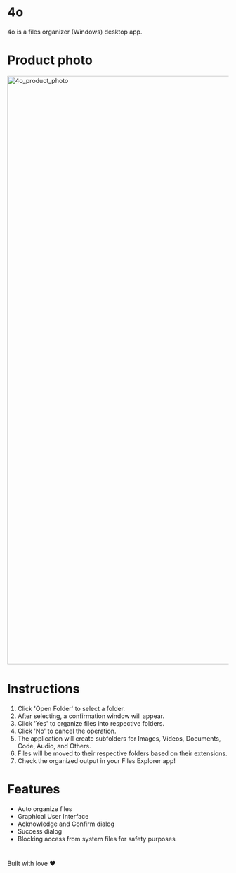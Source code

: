 # 4o
4o is a files organizer (Windows) desktop app.

# Product photo
<img width="2064" height="1337" alt="4o_product_photo" src="https://github.com/user-attachments/assets/7f7ee28e-9df2-4946-bd2f-85ab8190bf0e" />



# Instructions
1. Click 'Open Folder' to select a folder.
2. After selecting, a confirmation window will appear.
3. Click 'Yes' to organize files into respective folders.
4. Click 'No' to cancel the operation.
5. The application will create subfolders for Images, Videos, Documents, Code, Audio, and Others.
6. Files will be moved to their respective folders based on their extensions.
7. Check the organized output in your Files Explorer app!

# Features
- Auto organize files
- Graphical User Interface
- Acknowledge and Confirm dialog
- Success dialog
- Blocking access from system files for safety purposes

#
Built with love ❤️
